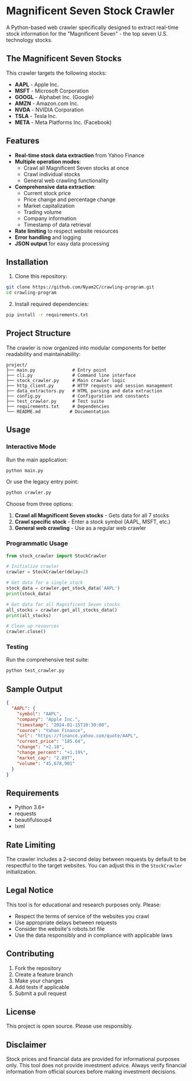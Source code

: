 # Magnificent Seven Stock Crawler

A Python-based web crawler specifically designed to extract real-time stock information for the "Magnificent Seven" - the top seven U.S. technology stocks.

## The Magnificent Seven Stocks

This crawler targets the following stocks:
- **AAPL** - Apple Inc.
- **MSFT** - Microsoft Corporation
- **GOOGL** - Alphabet Inc. (Google)
- **AMZN** - Amazon.com Inc.
- **NVDA** - NVIDIA Corporation
- **TSLA** - Tesla Inc.
- **META** - Meta Platforms Inc. (Facebook)

## Features

- **Real-time stock data extraction** from Yahoo Finance
- **Multiple operation modes**:
  - Crawl all Magnificent Seven stocks at once
  - Crawl individual stocks
  - General web crawling functionality
- **Comprehensive data extraction**:
  - Current stock price
  - Price change and percentage change
  - Market capitalization
  - Trading volume
  - Company information
  - Timestamp of data retrieval
- **Rate limiting** to respect website resources
- **Error handling** and logging
- **JSON output** for easy data processing

## Installation

1. Clone this repository:
```bash
git clone https://github.com/Nyam2C/crawling-program.git
cd crawling-program
```

2. Install required dependencies:
```bash
pip install -r requirements.txt
```

## Project Structure

The crawler is now organized into modular components for better readability and maintainability:

```
project/
├── main.py              # Entry point
├── cli.py               # Command line interface
├── stock_crawler.py     # Main crawler logic
├── http_client.py       # HTTP requests and session management
├── data_extractors.py   # HTML parsing and data extraction
├── config.py            # Configuration and constants
├── test_crawler.py      # Test suite
├── requirements.txt     # Dependencies
└── README.md           # Documentation
```

## Usage

### Interactive Mode

Run the main application:
```bash
python main.py
```

Or use the legacy entry point:
```bash
python crawler.py
```

Choose from three options:
1. **Crawl all Magnificent Seven stocks** - Gets data for all 7 stocks
2. **Crawl specific stock** - Enter a stock symbol (AAPL, MSFT, etc.)
3. **General web crawling** - Use as a regular web crawler

### Programmatic Usage

```python
from stock_crawler import StockCrawler

# Initialize crawler
crawler = StockCrawler(delay=2)

# Get data for a single stock
stock_data = crawler.get_stock_data('AAPL')
print(stock_data)

# Get data for all Magnificent Seven stocks
all_stocks = crawler.get_all_stocks_data()
print(all_stocks)

# Clean up resources
crawler.close()
```

### Testing

Run the comprehensive test suite:
```bash
python test_crawler.py
```

## Sample Output

```json
{
  "AAPL": {
    "symbol": "AAPL",
    "company": "Apple Inc.",
    "timestamp": "2024-01-15T10:30:00",
    "source": "Yahoo Finance",
    "url": "https://finance.yahoo.com/quote/AAPL",
    "current_price": "185.64",
    "change": "+2.18",
    "change_percent": "+1.19%",
    "market_cap": "2.89T",
    "volume": "45,678,901"
  }
}
```

## Requirements

- Python 3.6+
- requests
- beautifulsoup4
- lxml

## Rate Limiting

The crawler includes a 2-second delay between requests by default to be respectful to the target websites. You can adjust this in the `StockCrawler` initialization.

## Legal Notice

This tool is for educational and research purposes only. Please:
- Respect the terms of service of the websites you crawl
- Use appropriate delays between requests
- Consider the website's robots.txt file
- Use the data responsibly and in compliance with applicable laws

## Contributing

1. Fork the repository
2. Create a feature branch
3. Make your changes
4. Add tests if applicable
5. Submit a pull request

## License

This project is open source. Please use responsibly.

## Disclaimer

Stock prices and financial data are provided for informational purposes only. This tool does not provide investment advice. Always verify financial information from official sources before making investment decisions.